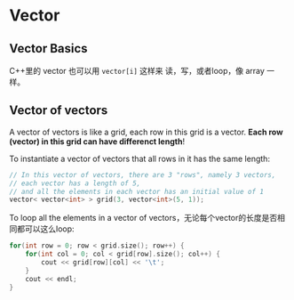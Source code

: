 # Vector

## Vector Basics
C++里的 vector 也可以用 `vector[i]` 这样来 读，写，或者loop，像 array 一样。

## Vector of vectors

A vector of vectors is like a grid, each row in this grid is a vector. **Each row (vector) in this grid can have differenct length**!

To instantiate a vector of vectors that all rows in it has the same length:
```cpp
// In this vector of vectors, there are 3 "rows", namely 3 vectors,
// each vector has a length of 5, 
// and all the elements in each vector has an initial value of 1
vector< vector<int> > grid(3, vector<int>(5, 1));
```

To loop all the elements in a vector of vectors，无论每个vector的长度是否相同都可以这么loop:
```cpp
for(int row = 0; row < grid.size(); row++) {
    for(int col = 0; col < grid[row].size(); col++) {
        cout << grid[row][col] << '\t';
    }
    cout << endl;
}
```
